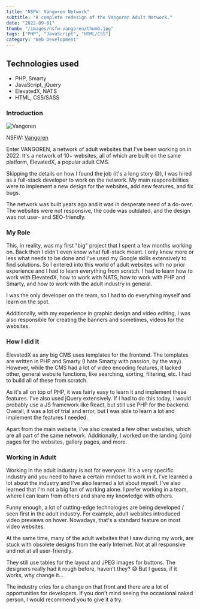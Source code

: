 ```yaml
---
title: "NSFW: Vangoren Network"
subtitle: "A complete redesign of the Vangoren Adult Network."
date: "2022-09-01"
thumb: "/images/nsfw-vangoren/thumb.jpg"
tags: ["PHP", "JavaScript", "HTML/CSS"]
category: "Web Development"
---
```


## Technologies used

* PHP, Smarty
* JavaScript, jQuery
* ElevatedX, NATS
* HTML, CSS/SASS

### Introduction

![Vangoren](/images/nsfw-vangoren/thumb.jpg)

NSFW: [Vangoren](https://www.vangoren.com/)

Enter VANGOREN, a network of adult websites that I've been working on in 2022. It's a network of 10+ websites, all of which are built on the same platform, ElevatedX, a popular adult CMS.

Skipping the details on how I found the job (it's a long story 😅), I was hired as a full-stack developer to work on the network. My main responsibilities were to implement a new design for the websites, add new features, and fix bugs.

The network was built years ago and it was in desperate need of a do-over. The websites were not responsive, the code was outdated, and the design was not user- and SEO-friendly.

### My Role

This, in reality, was my first "big" project that I spent a few months working on. Back then I didn't even know what full-stack meant. I only knew more or less what needs to be done and I've used my Google skills extensively to find solutions. So I entered into this world of adult websites with no prior experience and I had to learn everything from scratch. I had to learn how to work with ElevatedX, how to work with NATS, how to work with PHP and Smarty, and how to work with the adult industry in general.

I was the only developer on the team, so I had to do everything myself and learn on the spot.

Additionally, with my experience in graphic design and video editing, I was also responsible for creating the banners and sometimes, videos for the websites.

### How I did it

ElevatedX as any big CMS uses templates for the frontend. The templates are written in PHP and Smarty (I hate Smarty with passion, by the way). However, while the CMS had a lot of video encoding features, it lacked other, general website functions, like searching, sorting, filtering, etc. I had to build all of these from scratch.

As it's all on top of PHP, it was fairly easy to learn it and implement these features. I've also used jQuery extensively. If I had to do this today, I would probably use a JS framework like React, but still use PHP for the backend. Overall, it was a lot of trial and error, but I was able to learn a lot and implement the features I needed.

Apart from the main website, I've also created a few other websites, which are all part of the same network. Additionally, I worked on the landing (join) pages for the websites, gallery pages, and more.

### Working in Adult

Working in the adult industry is not for everyone. It's a very specific industry and you need to have a certain mindset to work in it. I've learned a lot about the industry and I've also learned a lot about myself. I've also learned that I'm not a big fan of working alone. I prefer working in a team, where I can learn from others and share my knowledge with others.

Funny enough, a lot of cutting-edge technologies are being developed / seen first in the adult industry. For example, adult websites introduced video previews on hover. Nowadays, that's a standard feature on most video websites.

At the same time, many of the adult websites that I saw during my work, are stuck with obsolete designs from the early Internet. Not at all responsive and not at all user-friendly.

They still use tables for the layout and JPEG images for buttons. The designers really had it rough before, haven't they? 😅 But I guess, if it works, why change it...

The industry cries for a change on that front and there are a lot of opportunities for developers. If you don't mind seeing the occasional naked person, I would recommend you to give it a try.